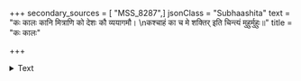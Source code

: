 +++
secondary_sources = [ "MSS_8287",]
jsonClass = "Subhaashita"
text = "कः कालः कानि मित्राणि को देशः कौ व्ययागमौ।  \nकश्चाहं का च मे शक्तिर् इति चिन्त्यं मुहुर्मुहुः॥"
title = "कः कालः"

+++

<details><summary>Text</summary>

कः कालः कानि मित्राणि को देशः कौ व्ययागमौ।  
कश्चाहं का च मे शक्तिर् इति चिन्त्यं मुहुर्मुहुः॥
</details>
